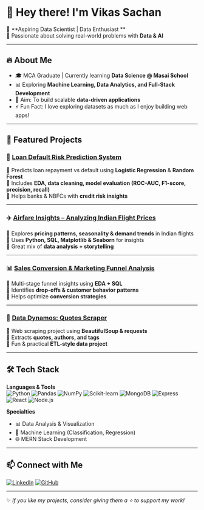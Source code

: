 # 👋 Hey there! I'm Vikas Sachan  

🚀 **Aspiring Data Scientist | Data Enthusiast  **  
🎯 Passionate about solving real-world problems with **Data & AI**  

---

## 🔥 About Me
- 🎓 MCA Graduate | Currently learning **Data Science @ Masai School**  
- 📊 Exploring **Machine Learning, Data Analytics, and Full-Stack Development**  
- 🌱 Aim: To build scalable **data-driven applications**  
- ⚡ Fun Fact: I love exploring datasets as much as I enjoy building web apps!  

---

## 📌 Featured Projects

### 🏦 [Loan Default Risk Prediction System](https://github.com/vikas-sachan870/Loan-Default-Risk-Prediction-System)
🔹 Predicts loan repayment vs default using **Logistic Regression** & **Random Forest**  
🔹 Includes **EDA, data cleaning, model evaluation (ROC-AUC, F1-score, precision, recall)**  
🔹 Helps banks & NBFCs with **credit risk insights**  

---

### ✈️ [Airfare Insights – Analyzing Indian Flight Prices](https://github.com/vikas-sachan870/Airfare-Insights-Analyzing-Indian-Flight-Prices-and-Patterns)
🔹 Explores **pricing patterns, seasonality & demand trends** in Indian flights  
🔹 Uses **Python, SQL, Matplotlib & Seaborn** for insights  
🔹 Great mix of **data analysis + storytelling**  

---

### 📊 [Sales Conversion & Marketing Funnel Analysis](https://github.com/vikas-sachan870/Sales-Conversion-Marketing-Funnel-Analysis)
🔹 Multi-stage funnel insights using **EDA + SQL**  
🔹 Identifies **drop-offs & customer behavior patterns**  
🔹 Helps optimize **conversion strategies**  

---

### 💬 [Data Dynamos: Quotes Scraper](https://github.com/vikas-sachan870/Data-Dynamos-QuotesToScrape)
🔹 Web scraping project using **BeautifulSoup & requests**  
🔹 Extracts **quotes, authors, and tags**  
🔹 Fun & practical **ETL-style data project**  

---

## 🛠️ Tech Stack

**Languages & Tools**  
![Python](https://img.shields.io/badge/Python-3776AB?style=for-the-badge&logo=python&logoColor=white)
![Pandas](https://img.shields.io/badge/Pandas-150458?style=for-the-badge&logo=pandas&logoColor=white)
![NumPy](https://img.shields.io/badge/Numpy-013243?style=for-the-badge&logo=numpy&logoColor=white)
![Scikit-learn](https://img.shields.io/badge/Scikit--Learn-F7931E?style=for-the-badge&logo=scikitlearn&logoColor=white)
![MongoDB](https://img.shields.io/badge/MongoDB-4EA94B?style=for-the-badge&logo=mongodb&logoColor=white)
![Express](https://img.shields.io/badge/Express.js-000000?style=for-the-badge&logo=express&logoColor=white)
![React](https://img.shields.io/badge/React-20232A?style=for-the-badge&logo=react&logoColor=61DAFB)
![Node.js](https://img.shields.io/badge/Node.js-43853D?style=for-the-badge&logo=node-dot-js&logoColor=white)

**Specialties**
- 📊 Data Analysis & Visualization  
- 🤖 Machine Learning (Classification, Regression)  
- 🌐 MERN Stack Development  

---

## 📫 Connect with Me  

[![LinkedIn](https://img.shields.io/badge/LinkedIn-blue?style=for-the-badge&logo=linkedin)](https://www.linkedin.com/in/vikas-sachan-244868260)
[![GitHub](https://img.shields.io/badge/GitHub-black?style=for-the-badge&logo=github)](https://github.com/vikas-sachan870)

---

✨ *If you like my projects, consider giving them a ⭐ to support my work!*  
